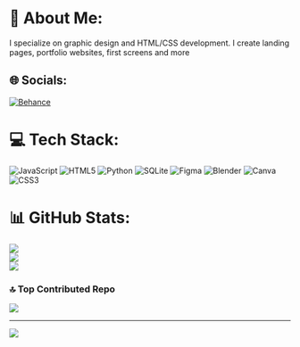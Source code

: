 # 💫 About Me:
I specialize on graphic design and HTML/CSS development. I create landing pages, portfolio websites, first screens and more


## 🌐 Socials:
[![Behance](https://img.shields.io/badge/Behance-1769ff?logo=behance&logoColor=white)](https://behance.net/PetersburgDigital) 

# 💻 Tech Stack:
![JavaScript](https://img.shields.io/badge/javascript-%23323330.svg?style=flat-square&logo=javascript&logoColor=%23F7DF1E) ![HTML5](https://img.shields.io/badge/html5-%23E34F26.svg?style=flat-square&logo=html5&logoColor=white) ![Python](https://img.shields.io/badge/python-3670A0?style=flat-square&logo=python&logoColor=ffdd54) ![SQLite](https://img.shields.io/badge/sqlite-%2307405e.svg?style=flat-square&logo=sqlite&logoColor=white) ![Figma](https://img.shields.io/badge/figma-%23F24E1E.svg?style=flat-square&logo=figma&logoColor=white) ![Blender](https://img.shields.io/badge/blender-%23F5792A.svg?style=flat-square&logo=blender&logoColor=white) ![Canva](https://img.shields.io/badge/Canva-%2300C4CC.svg?style=flat-square&logo=Canva&logoColor=white) ![CSS3](https://img.shields.io/badge/css3-%231572B6.svg?style=flat-square&logo=css3&logoColor=white)
# 📊 GitHub Stats:
![](https://github-readme-stats.vercel.app/api?username=PetersburgDigital&theme=radical&hide_border=false&include_all_commits=false&count_private=false)<br/>
![](https://nirzak-streak-stats.vercel.app/?user=PetersburgDigital&theme=radical&hide_border=false)<br/>
![](https://github-readme-stats.vercel.app/api/top-langs/?username=PetersburgDigital&theme=radical&hide_border=false&include_all_commits=false&count_private=false&layout=compact)

### 🔝 Top Contributed Repo
![](https://github-contributor-stats.vercel.app/api?username=PetersburgDigital&limit=5&theme=radical&combine_all_yearly_contributions=true)

---
[![](https://visitcount.itsvg.in/api?id=PetersburgDigital&icon=0&color=0)](https://visitcount.itsvg.in)

<!-- Proudly created with GPRM ( https://gprm.itsvg.in ) -->
